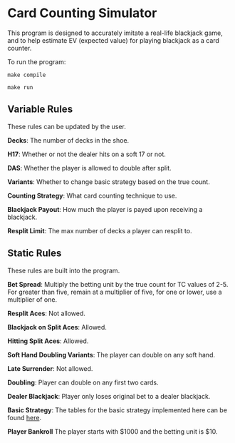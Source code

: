 # Card Counting Simulator

This program is designed to accurately imitate a real-life blackjack game, and to help estimate EV (expected value) for playing blackjack as a card counter.

To run the program:

    make compile

    make run

## Variable Rules

These rules can be updated by the user.

**Decks**: The number of decks in the shoe.

**H17**: Whether or not the dealer hits on a soft 17 or not.

**DAS**: Whether the player is allowed to double after split.

**Variants**: Whether to change basic strategy based on the true count.

**Counting Strategy**: What card counting technique to use.

**Blackjack Payout**: How much the player is payed upon receiving a blackjack.

**Resplit Limit**: The max number of decks a player can resplit to.

## Static Rules

These rules are built into the program.

**Bet Spread**: Multiply the betting unit by the true count for TC values of 2-5. For greater than five, remain at a multiplier of five, for one or lower, use a multiplier of one.

**Resplit Aces**: Not allowed.

**Blackjack on Split Aces**: Allowed.

**Hitting Split Aces**: Allowed.

**Soft Hand Doubling Variants**: The player can double on any soft hand.

**Late Surrender**: Not allowed.

**Doubling**: Player can double on any first two cards.

**Dealer Blackjack**: Player only loses original bet to a dealer blackjack.

**Basic Strategy**: The tables for the basic strategy implemented here can be found [here](https://www.blackjackapprenticeship.com/blackjack-strategy-charts/).

**Player Bankroll** The player starts with $1000 and the betting unit is $10.